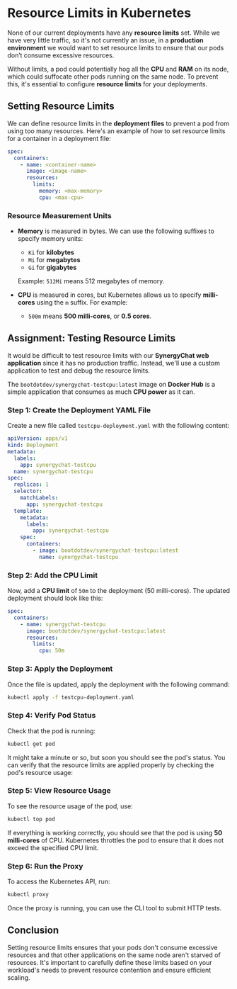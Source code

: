 # Resource Limits in Kubernetes

None of our current deployments have any **resource limits** set. While we have very little traffic, so it's not currently an issue, in a **production environment** we would want to set resource limits to ensure that our pods don’t consume excessive resources.

Without limits, a pod could potentially hog all the **CPU** and **RAM** on its node, which could suffocate other pods running on the same node. To prevent this, it's essential to configure **resource limits** for your deployments.

## Setting Resource Limits

We can define resource limits in the **deployment files** to prevent a pod from using too many resources. Here's an example of how to set resource limits for a container in a deployment file:

```yaml
spec:
  containers:
    - name: <container-name>
      image: <image-name>
      resources:
        limits:
          memory: <max-memory>
          cpu: <max-cpu>
```

### Resource Measurement Units

- **Memory** is measured in bytes. We can use the following suffixes to specify memory units:

  - `Ki` for **kilobytes**
  - `Mi` for **megabytes**
  - `Gi` for **gigabytes**

  Example: `512Mi` means 512 megabytes of memory.

- **CPU** is measured in cores, but Kubernetes allows us to specify **milli-cores** using the `m` suffix. For example:
  - `500m` means **500 milli-cores**, or **0.5 cores**.

## Assignment: Testing Resource Limits

It would be difficult to test resource limits with our **SynergyChat web application** since it has no production traffic. Instead, we'll use a custom application to test and debug the resource limits.

The `bootdotdev/synergychat-testcpu:latest` image on **Docker Hub** is a simple application that consumes as much **CPU power** as it can.

### Step 1: Create the Deployment YAML File

Create a new file called `testcpu-deployment.yaml` with the following content:

```yaml
apiVersion: apps/v1
kind: Deployment
metadata:
  labels:
    app: synergychat-testcpu
  name: synergychat-testcpu
spec:
  replicas: 1
  selector:
    matchLabels:
      app: synergychat-testcpu
  template:
    metadata:
      labels:
        app: synergychat-testcpu
    spec:
      containers:
        - image: bootdotdev/synergychat-testcpu:latest
          name: synergychat-testcpu
```

### Step 2: Add the CPU Limit

Now, add a **CPU limit** of `50m` to the deployment (50 milli-cores). The updated deployment should look like this:

```yaml
spec:
  containers:
    - name: synergychat-testcpu
      image: bootdotdev/synergychat-testcpu:latest
      resources:
        limits:
          cpu: 50m
```

### Step 3: Apply the Deployment

Once the file is updated, apply the deployment with the following command:

```bash
kubectl apply -f testcpu-deployment.yaml
```

### Step 4: Verify Pod Status

Check that the pod is running:

```bash
kubectl get pod
```

It might take a minute or so, but soon you should see the pod's status. You can verify that the resource limits are applied properly by checking the pod's resource usage:

### Step 5: View Resource Usage

To see the resource usage of the pod, use:

```bash
kubectl top pod
```

If everything is working correctly, you should see that the pod is using **50 milli-cores** of CPU. Kubernetes throttles the pod to ensure that it does not exceed the specified CPU limit.

### Step 6: Run the Proxy

To access the Kubernetes API, run:

```bash
kubectl proxy
```

Once the proxy is running, you can use the CLI tool to submit HTTP tests.

## Conclusion

Setting resource limits ensures that your pods don't consume excessive resources and that other applications on the same node aren't starved of resources. It's important to carefully define these limits based on your workload's needs to prevent resource contention and ensure efficient scaling.

```

```
